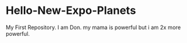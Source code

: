 # Hello-New-Expo-Planets
My First Repository.
I am Don.
my mama is powerful but i am 2x more powerful.

